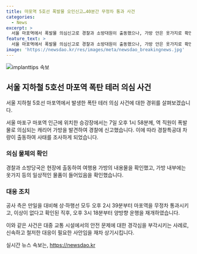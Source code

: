 ```yaml
---
title: 마포역 5호선 폭발물 오인신고…40분간 무정차 통과 사건
categories:
  - News
excerpt: >
  서울 마포역에서 폭발물 의심신고로 경찰과 소방대원이 출동했으나, 가방 안은 옷가지로 확인됐습니다. 상황이 해소되자 5호선 운행은 정상으로 복귀했습니다. (150자)
feature_text: >
  서울 마포역에서 폭발물 의심신고로 경찰과 소방대원이 출동했으나, 가방 안은 옷가지로 확인됐습니다. 상황이 해소되자 5호선 운행은 정상으로 복귀했습니다. (150자)
image: 'https://newsdao.kr/res/images/meta/newsdao_breakingnews.jpg'
---
```


<p><img src="https://newsdao.kr/res/images/meta/newsdao_breakingnews.jpg" alt="implanttips 속보" /></p>

<h2 data-ke-size="size26">서울 지하철 5호선 마포역 폭탄 테러 의심 사건</h2>

<p>서울 지하철 5호선 마포역에서 발생한 폭탄 테러 의심 사건에 대한 경위를 살펴보겠습니다.</p>

<p data-ke-size="size16">서울 마포구 마포역 인근에 위치한 승강장에서는 7일 오후 1시 58분께, 역 직원이 폭발물로 의심되는 캐리어 가방을 발견하여 경찰에 신고했습니다. 이에 따라 경찰특공대 차량이 출동하여 사태를 조사하게 되었습니다.</p>

<h3>의심 물체의 확인</h3>

<p data-ke-size="size16">경찰과 소방당국은 현장에 출동하여 여행용 가방의 내용물을 확인했고, 가방 내부에는 옷가지 등의 일상적인 물품이 들어있음을 확인했습니다.</p>

<h3>대응 조치</h3>

<p data-ke-size="size16">공사 측은 만일을 대비해 상·하행선 모두 오후 2시 39분부터 마포역을 무정차 통과시키고, 이상이 없다고 확인된 직후, 오후 3시 18분부터 양방향 운행을 재개하였습니다.</p>

<p>이와 같은 사건은 대중 교통 시설에서의 안전 문제에 대한 경각심을 부각시키는 사례로, 신속하고 철저한 대응이 필요한 사안임을 재차 상기시킵니다.</p>
실시간 뉴스 속보는, <a href="https://newsdao.kr" rel="dofollow">https://newsdao.kr</a>



